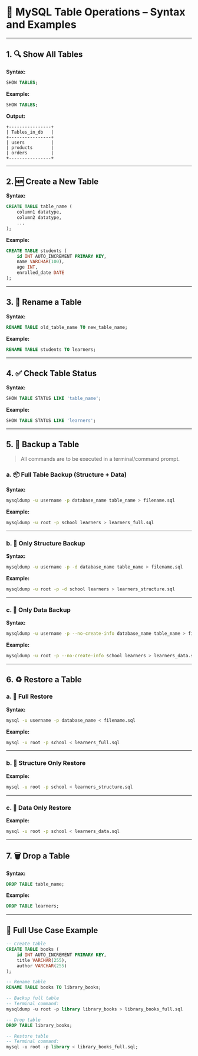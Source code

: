 
# 📘 MySQL Table Operations – Syntax and Examples

---

## 1. 🔍 Show All Tables

**Syntax:**
```sql
SHOW TABLES;
```

**Example:**
```sql
SHOW TABLES;
```

**Output:**
```
+----------------+
| Tables_in_db   |
+----------------+
| users          |
| products       |
| orders         |
+----------------+
```

---

## 2. 🆕 Create a New Table

**Syntax:**
```sql
CREATE TABLE table_name (
    column1 datatype,
    column2 datatype,
    ...
);
```

**Example:**
```sql
CREATE TABLE students (
    id INT AUTO_INCREMENT PRIMARY KEY,
    name VARCHAR(100),
    age INT,
    enrolled_date DATE
);
```

---

## 3. 🔁 Rename a Table

**Syntax:**
```sql
RENAME TABLE old_table_name TO new_table_name;
```

**Example:**
```sql
RENAME TABLE students TO learners;
```

---

## 4. ✅ Check Table Status

**Syntax:**
```sql
SHOW TABLE STATUS LIKE 'table_name';
```

**Example:**
```sql
SHOW TABLE STATUS LIKE 'learners';
```

---

## 5. 💾 Backup a Table

> All commands are to be executed in a terminal/command prompt.

### a. 📦 Full Table Backup (Structure + Data)

**Syntax:**
```bash
mysqldump -u username -p database_name table_name > filename.sql
```

**Example:**
```bash
mysqldump -u root -p school learners > learners_full.sql
```

---

### b. 🧱 Only Structure Backup

**Syntax:**
```bash
mysqldump -u username -p -d database_name table_name > filename.sql
```

**Example:**
```bash
mysqldump -u root -p -d school learners > learners_structure.sql
```

---

### c. 🧾 Only Data Backup

**Syntax:**
```bash
mysqldump -u username -p --no-create-info database_name table_name > filename.sql
```

**Example:**
```bash
mysqldump -u root -p --no-create-info school learners > learners_data.sql
```

---

## 6. ♻️ Restore a Table

### a. 🔄 Full Restore

**Syntax:**
```bash
mysql -u username -p database_name < filename.sql
```

**Example:**
```bash
mysql -u root -p school < learners_full.sql
```

---

### b. 🔄 Structure Only Restore

**Example:**
```bash
mysql -u root -p school < learners_structure.sql
```

---

### c. 🔄 Data Only Restore

**Example:**
```bash
mysql -u root -p school < learners_data.sql
```

---

## 7. 🗑️ Drop a Table

**Syntax:**
```sql
DROP TABLE table_name;
```

**Example:**
```sql
DROP TABLE learners;
```

---

## 🧪 Full Use Case Example

```sql
-- Create table
CREATE TABLE books (
    id INT AUTO_INCREMENT PRIMARY KEY,
    title VARCHAR(255),
    author VARCHAR(255)
);

-- Rename table
RENAME TABLE books TO library_books;

-- Backup full table
-- Terminal command:
mysqldump -u root -p library library_books > library_books_full.sql

-- Drop table
DROP TABLE library_books;

-- Restore table
-- Terminal command:
mysql -u root -p library < library_books_full.sql;
```
